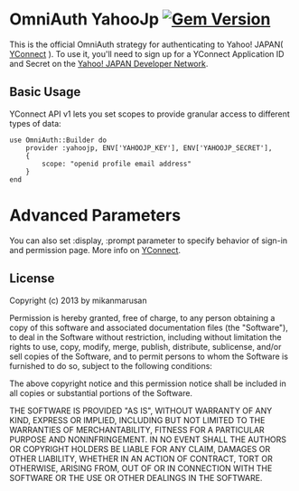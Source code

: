 # OmniAuth YahooJp [![Gem Version](https://badge.fury.io/rb/omniauth-yahoojp.svg)](https://badge.fury.io/rb/omniauth-yahoojp)

This is the official OmniAuth strategy for authenticating to Yahoo! JAPAN( [YConnect](http://developer.yahoo.co.jp/yconnect/) ).
To use it, you'll need to sign up for a YConnect Application ID and Secret
on the [Yahoo! JAPAN Developer Network](https://e.developer.yahoo.co.jp/dashboard/).

## Basic Usage

YConnect API v1 lets you set scopes to provide granular access to different types of data: 

    use OmniAuth::Builder do
        provider :yahoojp, ENV['YAHOOJP_KEY'], ENV['YAHOOJP_SECRET'], 
        {
            scope: "openid profile email address"
        }
    end

# Advanced Parameters

You can also set :display, :prompt parameter to specify behavior of sign-in and permission page.
More info on [YConnect](http://developer.yahoo.co.jp/yconnect/).

## License

Copyright (c) 2013 by mikanmarusan

Permission is hereby granted, free of charge, to any person obtaining a copy of this software and associated documentation files (the "Software"), to deal in the Software without restriction, including without limitation the rights to use, copy, modify, merge, publish, distribute, sublicense, and/or sell copies of the Software, and to permit persons to whom the Software is furnished to do so, subject to the following conditions:

The above copyright notice and this permission notice shall be included in all copies or substantial portions of the Software.

THE SOFTWARE IS PROVIDED "AS IS", WITHOUT WARRANTY OF ANY KIND, EXPRESS OR IMPLIED, INCLUDING BUT NOT LIMITED TO THE WARRANTIES OF MERCHANTABILITY, FITNESS FOR A PARTICULAR PURPOSE AND NONINFRINGEMENT. IN NO EVENT SHALL THE AUTHORS OR COPYRIGHT HOLDERS BE LIABLE FOR ANY CLAIM, DAMAGES OR OTHER LIABILITY, WHETHER IN AN ACTION OF CONTRACT, TORT OR OTHERWISE, ARISING FROM, OUT OF OR IN CONNECTION WITH THE SOFTWARE OR THE USE OR OTHER DEALINGS IN THE SOFTWARE.
